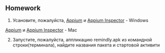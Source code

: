 ## Homework

1. Усановите, пожалуйста, [Appium](https://drive.google.com/drive/folders/1z4veVJ0qWm9A9FO-brC_E1d0R07vJgtC?usp=sharing) и [Appium Inspector](https://drive.google.com/drive/folders/1R-mXaRr8A60pLKgSguR_-sjDfNCIsI8t?usp=sharing) - Windows
           
[Appium](https://drive.google.com/drive/folders/1seh9JWQyaCQMtXFJbBXQI8uRwPyOnUT1?usp=sharing) и [Appium Inspector](https://drive.google.com/drive/folders/1xJG88ikPCzfnB8LjFhg-9UZfcUrc0_-p?usp=sharing) - Mac

2. Запустите, пожалуйста, аппликацию remindly.apk из командной строки(терминала), найдите названия пакета и стартовой активити
